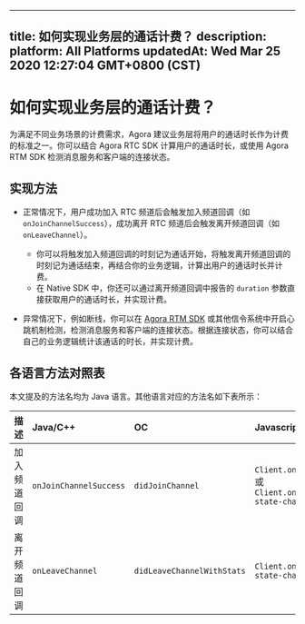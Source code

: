 
---
title: 如何实现业务层的通话计费？
description: 
platform: All Platforms
updatedAt: Wed Mar 25 2020 12:27:04 GMT+0800 (CST)
---
# 如何实现业务层的通话计费？
为满足不同业务场景的计费需求，Agora 建议业务层将用户的通话时长作为计费的标准之一。你可以结合 Agora RTC SDK 计算用户的通话时长，或使用 Agora RTM SDK 检测消息服务和客户端的连接状态。

## 实现方法

- 正常情况下，用户成功加入 RTC 频道后会触发加入频道回调（如 `onJoinChannelSuccess`），成功离开 RTC 频道后会触发离开频道回调（如 `onLeaveChannel`）。
  - 你可以将触发加入频道回调的时刻记为通话开始，将触发离开频道回调的时刻记为通话结束，再结合你的业务逻辑，计算出用户的通话时长并计费。
  - 在 Native SDK 中，你还可以通过离开频道回调中报告的 `duration` 参数直接获取用户的通话时长，并实现计费。

- 异常情况下，例如断线，你可以在 [Agora RTM SDK](https://docs.agora.io/cn/Real-time-Messaging/reconnecting_android?platform=Android) 或其他信令系统中开启心跳机制检测，检测消息服务和客户端的连接状态。根据连接状态，你可以结合自己的业务逻辑统计该通话的时长，并实现计费。

## 各语言方法对照表

本文提及的方法名均为 Java 语言。其他语言对应的方法名如下表所示：

| 描述         | Java/C++             | OC                       | Javascript                                                   |
| :----------- | :------------------- | :----------------------- | :----------------------------------------------------------- |
| 加入频道回调 | `onJoinChannelSuccess` | `didJoinChannel`           | `Client.on("connected")` 或 `Client.on("connection-state-change")` |
| 离开频道回调 | `onLeaveChannel`       | `didLeaveChannelWithStats` | `Client.on("connection-state-change")`                         |
